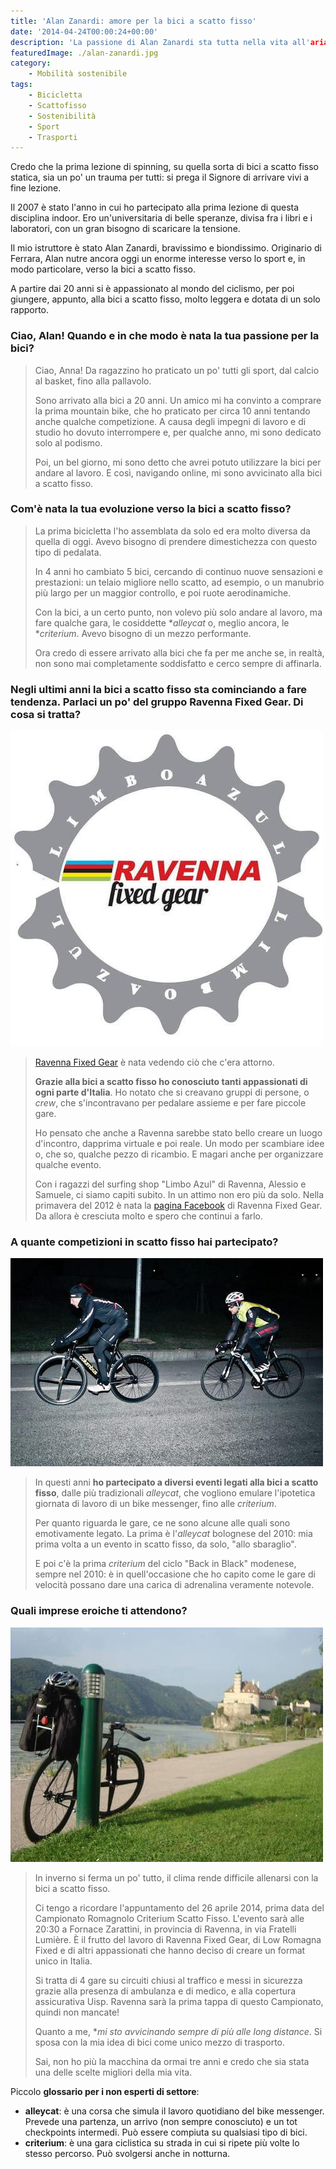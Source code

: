 ```yaml
---
title: 'Alan Zanardi: amore per la bici a scatto fisso'
date: '2014-04-24T00:00:24+00:00'
description: 'La passione di Alan Zanardi sta tutta nella vita all'aria aperta, nello sport e, soprattutto, nella bici a scatto fisso.'
featuredImage: ./alan-zanardi.jpg
category:
    - Mobilità sostenibile
tags:
    - Bicicletta
    - Scattofisso
    - Sostenibilità
    - Sport
    - Trasporti
---
```


Credo che la prima lezione di spinning, su quella sorta di bici a scatto fisso statica, sia un po' un trauma per tutti: si prega il Signore di arrivare vivi a fine lezione.

Il 2007 è stato l'anno in cui ho partecipato alla prima lezione di questa disciplina indoor. Ero un'universitaria di belle speranze, divisa fra i libri e i laboratori, con un gran bisogno di scaricare la tensione.

Il mio istruttore è stato Alan Zanardi, bravissimo e biondissimo.
Originario di Ferrara, Alan nutre ancora oggi un enorme interesse verso lo sport e, in modo particolare, verso la bici a scatto fisso.

A partire dai 20 anni si è appassionato al mondo del ciclismo, per poi giungere, appunto, alla bici a scatto fisso, molto leggera e dotata di un solo rapporto.

### Ciao, Alan! Quando e in che modo è nata la tua passione per la bici?

> Ciao, Anna! Da ragazzino ho praticato un po' tutti gli sport, dal calcio al basket, fino alla pallavolo.
>
> Sono arrivato alla bici a 20 anni. Un amico mi ha convinto a comprare la prima mountain bike, che ho praticato per circa 10 anni tentando anche qualche competizione. A causa degli impegni di lavoro e di studio ho dovuto interrompere e, per qualche anno, mi sono dedicato solo al podismo.
>
> Poi, un bel giorno, mi sono detto che avrei potuto utilizzare la bici per andare al lavoro. E così, navigando online, mi sono avvicinato alla bici a scatto fisso.

### Com'è nata la tua evoluzione verso la bici a scatto fisso?

> La prima bicicletta l'ho assemblata da solo ed era molto diversa da quella di oggi. Avevo bisogno di prendere dimestichezza con questo tipo di pedalata.
>
> In 4 anni ho cambiato 5 bici, cercando di continuo nuove sensazioni e prestazioni: un telaio migliore nello scatto, ad esempio, o un manubrio più largo per un maggior controllo, e poi ruote aerodinamiche.
>
> Con la bici, a un certo punto, non volevo più solo andare al lavoro, ma fare qualche gara, le cosiddette \**alleycat* o, meglio ancora, le \**criterium*. Avevo bisogno di un mezzo performante.
>
> Ora credo di essere arrivato alla bici che fa per me anche se, in realtà, non sono mai completamente soddisfatto e cerco sempre di affinarla.

### Negli ultimi anni la bici a scatto fisso sta cominciando a fare tendenza. Parlaci un po' del gruppo Ravenna Fixed Gear. Di cosa si tratta?

![Il logo di Ravenna Fixed Gear](./logo-ravenna.jpg)

> [Ravenna Fixed Gear](http://ravennafixedgear.blogspot.it) è nata vedendo ciò che c'era attorno.
>
> **Grazie alla bici a scatto fisso ho conosciuto tanti appassionati di ogni parte d'Italia**. Ho notato che si creavano gruppi di persone, o *crew*, che s'incontravano per pedalare assieme e per fare piccole gare.
>
> Ho pensato che anche a Ravenna sarebbe stato bello creare un luogo d'incontro, dapprima virtuale e poi reale. Un modo per scambiare idee o, che so, qualche pezzo di ricambio. E magari anche per organizzare qualche evento.
>
> Con i ragazzi del surfing shop "Limbo Azul" di Ravenna, Alessio e Samuele, ci siamo capiti subito. In un attimo non ero più da solo. Nella primavera del 2012 è nata la [pagina Facebook](https://www.facebook.com/ravenna.fixed.gear?ref=profile) di Ravenna Fixed Gear. Da allora è cresciuta molto e spero che continui a farlo.

### A quante competizioni in scatto fisso hai partecipato?

![Alan in modalità competitiva](./alan-in-gara.jpg)

> In questi anni **ho partecipato a diversi eventi legati alla bici a scatto fisso**, dalle più tradizionali *alleycat*, che vogliono emulare l'ipotetica giornata di lavoro di un bike messenger, fino alle *criterium*.
>
> Per quanto riguarda le gare, ce ne sono alcune alle quali sono emotivamente legato. La prima è l'*alleycat* bolognese del 2010: mia prima volta a un evento in scatto fisso, da solo, "allo sbaraglio".
>
> E poi c'è la prima *criterium* del ciclo "Back in Black" modenese, sempre nel 2010: è in quell'occasione che ho capito come le gare di velocità possano dare una carica di adrenalina veramente notevole.

### Quali imprese eroiche ti attendono?

![La scelta di Alan: le gambe come unico carburante](./bici-sul-danubio.jpg)

> In inverno si ferma un po' tutto, il clima rende difficile allenarsi con la bici a scatto fisso.
>
> Ci tengo a ricordare l'appuntamento del 26 aprile 2014, prima data del Campionato Romagnolo Criterium Scatto Fisso. L'evento sarà alle 20:30 a Fornace Zarattini, in provincia di Ravenna, in via Fratelli Lumière. È il frutto del lavoro di Ravenna Fixed Gear, di Low Romagna Fixed e di altri appassionati che hanno deciso di creare un format unico in Italia.
>
> Si tratta di 4 gare su circuiti chiusi al traffico e messi in sicurezza grazie alla presenza di ambulanza e di medico, e alla copertura assicurativa Uisp. Ravenna sarà la prima tappa di questo Campionato, quindi non mancate!
>
> Quanto a me, **mi sto avvicinando sempre di più alle *long distance**. Si sposa con la mia idea di bici come unico mezzo di trasporto.
>
> Sai, non ho più la macchina da ormai tre anni e credo che sia stata una delle scelte migliori della mia vita.

Piccolo **glossario per i non esperti di settore**:
- **alleycat**: è una corsa che simula il lavoro quotidiano del bike messenger. Prevede una partenza, un arrivo (non sempre conosciuto) e un tot checkpoints intermedi. Può essere compiuta su qualsiasi tipo di bici.
- **criterium**: è una gara ciclistica su strada in cui si ripete più volte lo stesso percorso. Può svolgersi anche in notturna.
